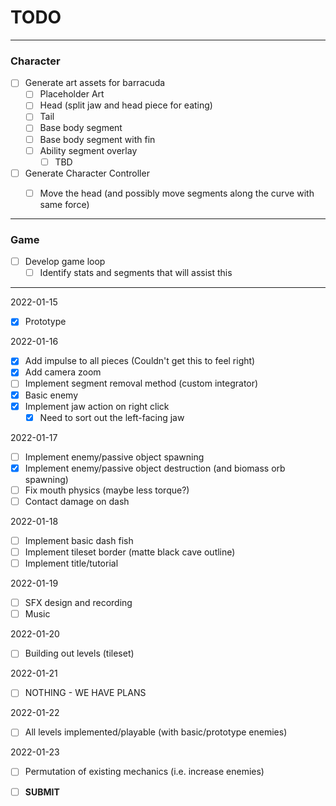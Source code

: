 # TODO
___
### Character
- [ ] Generate art assets for barracuda
	- [ ] Placeholder Art
	- [ ] Head (split jaw and head piece for eating)
	- [ ] Tail
	- [ ] Base body segment
	- [ ] Base body segment with fin
	- [ ] Ability segment overlay
		- [ ] TBD
- [ ] Generate Character Controller
	- [ ] Move the head (and possibly move segments along the curve with same force)


___
### Game
- [ ] Develop game loop
	- [ ] Identify stats and segments that will assist this

___

2022-01-15
- [x] Prototype

2022-01-16
- [x] Add impulse to all pieces (Couldn't get this to feel right)
- [x] Add camera zoom
- [ ] Implement segment removal method (custom integrator)
- [x] Basic enemy
- [x] Implement jaw action on right click
	- [x] Need to sort out the left-facing jaw

2022-01-17
- [ ] Implement enemy/passive object spawning
- [x] Implement enemy/passive object destruction (and biomass orb spawning)
- [ ] Fix mouth physics (maybe less torque?)
- [ ] Contact damage on dash

2022-01-18
- [ ] Implement basic dash fish
- [ ] Implement tileset border (matte black cave outline)
- [ ] Implement title/tutorial

2022-01-19
- [ ] SFX design and recording
- [ ] Music

2022-01-20
- [ ] Building out levels (tileset)

2022-01-21
- [ ] NOTHING - WE HAVE PLANS

2022-01-22
- [ ] All levels implemented/playable (with basic/prototype enemies)

2022-01-23
- [ ] Permutation of existing mechanics (i.e. increase enemies)

- [ ] **SUBMIT**